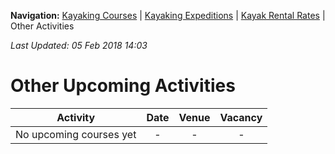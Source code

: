 **Navigation:** [Kayaking Courses](index) &#124; [Kayaking Expeditions](expedition) &#124; [Kayak Rental Rates](rental) &#124; Other Activities

_Last Updated: 05 Feb 2018 14:03_
# Other Upcoming Activities

Activity | Date | Venue | Vacancy
:---:|:---:|:---:|:---:
No upcoming courses yet|-|-|-

